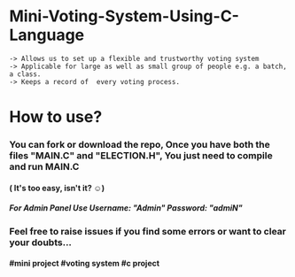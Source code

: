 # Mini-Voting-System-Using-C-Language

    -> Allows us to set up a flexible and trustworthy voting system
    -> Applicable for large as well as small group of people e.g. a batch, a class.
    -> Keeps a record of  every voting process.
# How to use?
### You can fork or download the repo, Once you have both the files "MAIN.C" and "ELECTION.H", You just need to compile and run MAIN.C
#### ( It's too easy, isn't it? ☺)
##### For Admin Panel Use Username: "Admin" Password: "admiN"
### Feel free to raise issues if you find some errors or want to clear your doubts...
#### #mini project #voting system #c project
